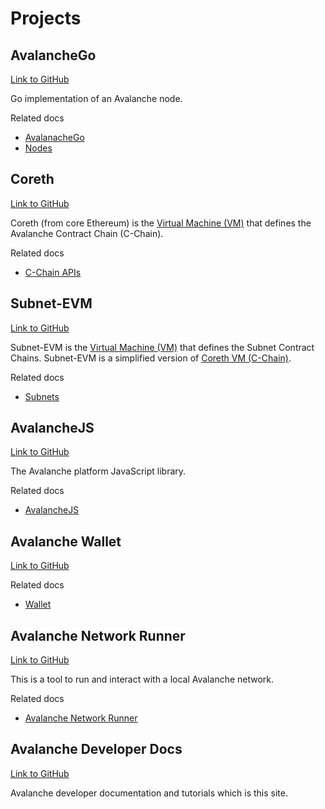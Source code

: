 # Projects

## AvalancheGo

[Link to GitHub](https://github.com/ava-labs/avalanchego)

Go implementation of an Avalanche node.

Related docs

- [AvalanacheGo](../apis/avalanchego/README.md)
- [Nodes](../nodes/README.md)

## Coreth

[Link to GitHub](https://github.com/ava-labs/coreth)

Coreth (from core Ethereum) is the 
[Virtual Machine (VM)](/docs/learn/avalanche/subnets-overview.md#virtual-machines) 
that defines the Avalanche Contract Chain (C-Chain).

Related docs

- [C-Chain APIs](../apis/avalanchego/apis/c-chain.md)

## Subnet-EVM

[Link to GitHub](https://github.com/ava-labs/subnet-evm)

Subnet-EVM is the 
[Virtual Machine (VM)](/docs/learn/avalanche/subnets-overview.md#virtual-machines) that defines the 
Subnet Contract Chains. Subnet-EVM is a simplified version of [Coreth VM (C-Chain)](https://github.com/ava-labs/coreth).

Related docs

- [Subnets](/docs/learn/avalanche/subnets-overview.md)

## AvalancheJS

[Link to GitHub](https://github.com/ava-labs/avalanchejs)

The Avalanche platform JavaScript library.

Related docs

- [AvalancheJS](../apis/avalanchejs/README.md)

## Avalanche Wallet

[Link to GitHub](https://github.com/ava-labs/avalanche-wallet)

Related docs

- [Wallet](https://support.avax.network/en/collections/3391518-core)

## Avalanche Network Runner

[Link to GitHub](https://github.com/ava-labs/avalanche-network-runner)

This is a tool to run and interact with a local Avalanche network.

Related docs

- [Avalanche Network Runner](../subnets/network-runner.md)

## Avalanche Developer Docs

[Link to GitHub](https://github.com/ava-labs/avalanche-docs)

Avalanche developer documentation and tutorials which is this site.

